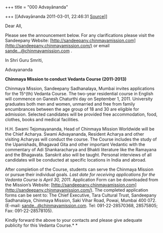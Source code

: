 +++
title = "000 Advayānanda"

+++
[[Advayānanda	2011-03-01, 22:46:31 [Source](https://groups.google.com/g/bvparishat/c/BskdrnY8Rzk)]]



Dear All,

Please see the announcement below. For any clarifications please visit the Sandeepany Website: [http://sandeepany.chinmayamission.com](http://sandeepany.chinmayamission.com/) or email [sande...@chinmayamission.com]() .  

In Shri Guru Smriti,

Advayananda  

**Chinmaya Mission to conduct Vedanta Course (2011-2013)**

Chinmaya Mission, Sandeepany Sadhanalaya, Mumbai invites applications for the 15^(th) Vedanta Course. The two-year residential course in English will commence on Ganesh Chaturthi day on September 1, 2011. University graduates both men and women, unmarried and free from family encumbrances between the age group of 18 and 30 are eligible for admission. Selected candidates will be provided free accommodation, food, clothes, books and medical facilities.

H.H. Swami Tejomayananda, Head of Chinmaya Mission Worldwide will be the Chief Acharya. Swami Advayananda, Resident Acharya and other visiting Acharyas will conduct the course. The Course includes the study of the Upanishads, Bhagavad Gita and other important Vedantic with the commentary of Adi Shankaracharya and Bhakti literature like the Ramayana and the Bhagavata. Sanskrit also will be taught. Personal interviews of all candidates will be conducted at specific locations in India and abroad.

After completion of the Course, students can serve the Chinmaya Mission or pursue their individual goals. *Last date for receiving applications for the Vedanta Course is April 30, 2011*. Application Form can be downloaded from the Mission’s Website: [http://sandeepany.chinmayamission.com](http://sandeepany.chinmayamission.com/).
The completed application forms can be sent to: The Chief Executive, Tara Cultural Trust, Sandeepany Sadhanalaya, Chinmaya Mission, Saki Vihar Road, Powai, Mumbai 400 072. (E-mail: [sande...@chinmayamission.com](http://h/1qo75de49w6u8/?v=b&cs=wh&to=sandeepany@chinmayamission.com). Tel: 091-22-28570368, 28575805; Fax: 091-22-28578105).



Kindly forward the above to your contacts and please give adequate publicity for this Vedanta Course.* *

